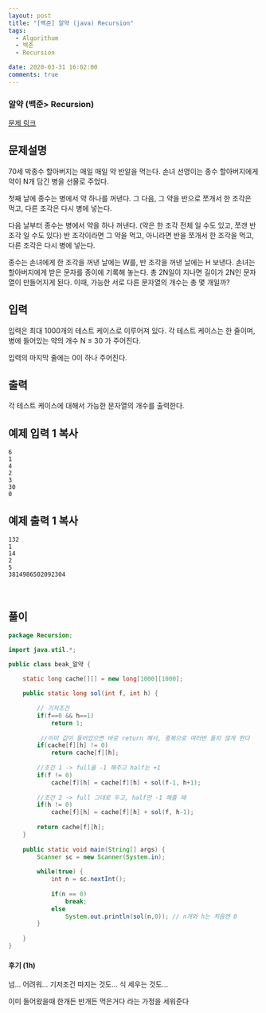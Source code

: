 ```yaml
---
layout: post
title: "[백준] 알약 (java) Recursion"
tags:
  - Algorithum
  - 백준
  - Recursion

date: 2020-03-31 16:02:00
comments: true
---
```




###   알약 (백준> Recursion)

[문제 링크](https://www.acmicpc.net/problem/4811)

## 문제설명

70세 박종수 할아버지는 매일 매일 약 반알을 먹는다. 손녀 선영이는 종수 할아버지에게 약이 N개 담긴 병을 선물로 주었다.

첫째 날에 종수는 병에서 약 하나를 꺼낸다. 그 다음, 그 약을 반으로 쪼개서 한 조각은 먹고, 다른 조각은 다시 병에 넣는다.

다음 날부터 종수는 병에서 약을 하나 꺼낸다. (약은 한 조각 전체 일 수도 있고, 쪼갠 반 조각 일 수도 있다) 반 조각이라면 그 약을 먹고, 아니라면 반을 쪼개서 한 조각을 먹고, 다른 조각은 다시 병에 넣는다.

종수는 손녀에게 한 조각을 꺼낸 날에는 W를, 반 조각을 꺼낸 날에는 H 보낸다. 손녀는 할아버지에게 받은 문자를 종이에 기록해 놓는다. 총 2N일이 지나면 길이가 2N인 문자열이 만들어지게 된다. 이때, 가능한 서로 다른 문자열의 개수는 총 몇 개일까?

## 입력

입력은 최대 1000개의 테스트 케이스로 이루어져 있다. 각 테스트 케이스는 한 줄이며, 병에 들어있는 약의 개수 N ≤ 30 가 주어진다.

입력의 마지막 줄에는 0이 하나 주어진다.

## 출력

각 테스트 케이스에 대해서 가능한 문자열의 개수를 출력한다.

## 예제 입력 1 복사

```
6
1
4
2
3
30
0
```

## 예제 출력 1 복사

```
132
1
14
2
5
3814986502092304
```

<br>

## 풀이

```java
package Recursion;

import java.util.*;

public class beak_알약 {

	static long cache[][] = new long[1000][1000];
	
	public static long sol(int f, int h) {
		
		// 기저조건
		if(f==0 && h==1)
			return 1;
		
		 //이미 값이 들어있으면 바로 return 해서, 중복으로 여러번 돌지 않게 한다
		if(cache[f][h] != 0)
			return cache[f][h];
		
		//조건 1 -> full을 -1 해주고 half는 +1
		if(f != 0)
			cache[f][h] = cache[f][h] + sol(f-1, h+1);
		
		//조건 2 -> full 그대로 두고, half만 -1 해줄 때
		if(h != 0)
			cache[f][h] = cache[f][h] + sol(f, h-1);
		
		return cache[f][h];
	}
	
	public static void main(String[] args) {
		Scanner sc = new Scanner(System.in);
		
		while(true) {
			int n = sc.nextInt();
			
			if(n == 0)
				break;
			else
				System.out.println(sol(n,0)); // n개와 h는 처음엔 0
		}
		
	}
}

```

#### 후기 (1h)

넘... 어려워... 기저조건 따지는 것도... 식 세우는 것도... <br>

이미 들어왔을때 한개든 반개든 먹은거다 라는 가정을 세워준다